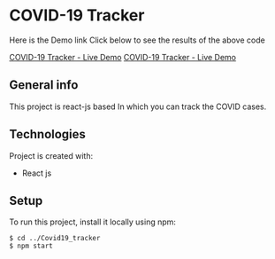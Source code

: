 # COVID-19 Tracker
Here is the Demo link Click below to see the results of the above code

<a align="center" href="https://covid19szx.netlify.app/">COVID-19 Tracker - Live Demo</a>
[COVID-19 Tracker - Live Demo](https://covid19szx.netlify.app/)

## General info
This project is react-js based In which you can track the COVID cases.
	
## Technologies
Project is created with:
* React js
	
## Setup
To run this project, install it locally using npm:
```
$ cd ../Covid19_tracker
$ npm start
```
